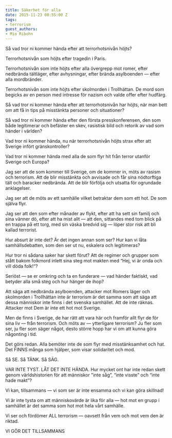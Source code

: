 ```yaml
---
title: Säkerhet för alla
date: 2015-11-23 08:55:00 Z
tags:
- terrorism
guest_authors:
- Mio Ribohn
---
```


Så vad tror ni kommer hända efter att terrorhotsnivån höjts?

Terrorhotsnivån som höjts efter tragedin i Paris.

Terrorhotsnivån som inte höjts efter alla övergrepp mot romer, efter nedbrända tältläger, efter avhysningar, efter brända asylboenden — efter alla mordbränder.

Terrorhotsnivån som inte höjts efter skolmorden i Trollhättan. De mord som begicks av en person med intresse för nazism och valde offer efter hudfärg.

Så vad tror ni kommer hända efter att terrorhotsnivån har höjts, när man bett om att få in tips på misstänkta personer och situationer?

Så vad tror ni kommer hända efter den första presskonferensen, den som både legitimerar och befäster en skev, rasistisk bild och retorik av vad som händer i världen?

Vad tror ni kommer hända, nu när terrorhotsnivån höjts strax efter att Sverige infört gränskontroller?

Vad tror ni kommer hända med alla de som flyr hit från terror utanför Sverige och Europa?

Jag ser att de som kommer till Sverige, om de kommer in, möts av rasism och terrorism. Att de blir misstänkta och avvisade och får sina nödtorftiga tält och baracker nedbrända. Att de blir förfölja och utsatta för ogrundade anklagelser.

Jag ser att de möts av ett samhälle vilket betraktar dem som ett hot. De som själva flyr.

Jag ser att den som efter månader av flykt, efter att ha sett sin familj och sina vänner dö, efter att ha mist allt — att den, sittandes med tom blick på en trappa på ett torg, med sin väska bredvid sig — löper stor risk att bli kallad terrorist.

Hur absurt är inte det? Är det ingen annan som ser? Hur kan vi låta samhällsdebatten, som den ser ut nu, eskalera och legitimeras?

Hur tror ni sådana saker har skett förut? Att de regimer och grupper som stått bakom folkmord inlett sina steg mot makten med “Hej, vi är onda och vill döda folk!“?

Seriöst — se er omkring och ta en funderare — vad händer faktiskt, vad betyder alla små steg och hur hänger de ihop?

Att säga att nedbrända asylboenden, attacker mot Romers läger och skolmorden i Trollhättan inte är terrorism är det samma som att säga att dessa människor inte finns i det svenska samhället. Att de inte räknas. Attacker mot Dem är inte ett hot mot Sverige.

Men de finns i Sverige, de har rätt att vara här och framför allt flyr de för sina liv — från terrorism. Och möts av — ytterligare terrorism? Ju fler som ser, ju fler som säger något, desto större hopp har vi om att kunna göra någonting i tid.

Det görs redan. Alla bemöter inte de som flyr med misstänksamhet och hat. Det FINNS många som hjälper, som visar solidaritet och mod.

Så SE. Så TÄNK. Så SÄG.

VAR INTE TYST. LÅT DET INTE HÄNDA. Hur mycket ont har inte redan skett genom världshistorien för att människor "inte såg”, “inte visste” och “inte hade makt”?

Vi kan, tillsammans — vi som ser är inte ensamma och vi kan göra skillnad!

Vi är inte tysta om att människovärde är lika för alla — hot mot en grupp i samhället är det samma som hot mot hela vårt samhälle.

Vi ser och fördömer ALL terrorism — oavsett från vem och mot vem den är riktad.

VI GÖR DET TILLSAMMANS